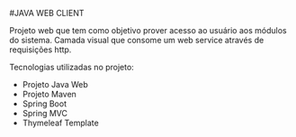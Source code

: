 #JAVA WEB CLIENT

Projeto web que tem como objetivo prover acesso ao usuário aos módulos do sistema. Camada visual que consome um web service através de requisições http.

Tecnologias utilizadas no projeto:

- Projeto Java Web
- Projeto Maven
- Spring Boot
- Spring MVC
- Thymeleaf Template